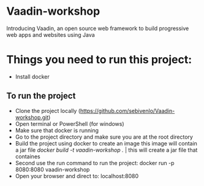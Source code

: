 # Vaadin-workshop
Introducing Vaadin, an open source web framework to build progressive web apps and websites using Java

# Things you need to run this project:
  * Install docker
  
## To run the project
  * Clone the project locally
  (https://github.com/sebivenlo/Vaadin-workshop.git)
  * Open terminal or PowerShell (for windows)
  * Make sure that docker is running
  * Go to the project directory and make sure you are at the root directory
  * Build the project using docker to create an image this image will contain a jar file
   *docker build -t vaadin-workshop .* | this will create a jar file that containes 
  * Second use the run command to run the project:
   docker run -p 8080:8080 vaadin-workshop
  * Open your browser and direct to:
    localhost:8080
